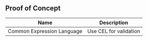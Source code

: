## Proof of Concept

| Name                       | Description            |
|----------------------------|------------------------|
| Common Expression Language | Use CEL for validation |
